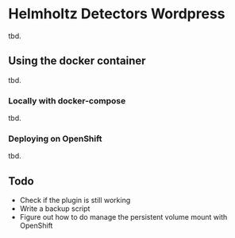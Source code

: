 # Helmholtz Detectors Wordpress

tbd.

## Using the docker container

tbd.

### Locally with docker-compose

tbd.

### Deploying on OpenShift

tbd.

## Todo

- Check if the plugin is still working
- Write a backup script
- Figure out how to do manage the persistent volume mount with OpenShift
